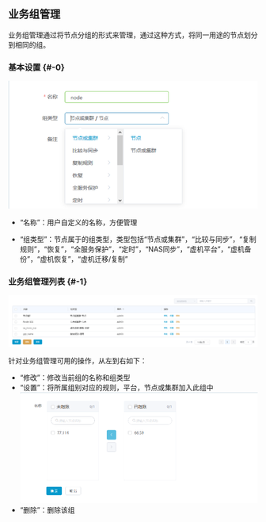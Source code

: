 ## 业务组管理

业务组管理通过将节点分组的形式来管理，通过这种方式，将同一用途的节点划分到相同的组。

### 基本设置 {#-0}

![](/assets/V7.1.2019010913.png)

* “名称”：用户自定义的名称，方便管理

* “组类型”：节点属于的组类型，类型包括“节点或集群”，“比较与同步”，“复制规则”，“恢复”，“全服务保护”，“定时”，“NAS同步”，“虚机平台”，“虚机备份”，“虚机恢复”，“虚机迁移/复制”

### 业务组管理列表 {#-1}

![img](/assets/v7.0.20181009007.png)

针对业务组管理可用的操作，从左到右如下：

* “修改”：修改当前组的名称和组类型
* “设置”：将所属组别对应的规则，平台，节点或集群加入此组中
  ![](/assets/V7.1.2019010914.png)
* “删除”：删除该组



